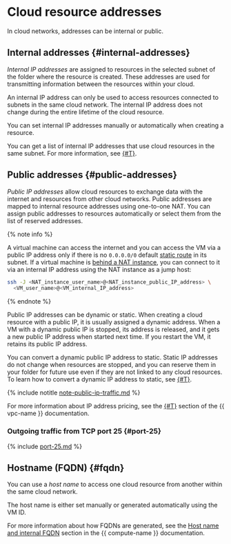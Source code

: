 # Cloud resource addresses

In cloud networks, addresses can be internal or public.

## Internal addresses {#internal-addresses}

_Internal IP addresses_ are assigned to resources in the selected subnet of the folder where the resource is created. These addresses are used for transmitting information between the resources within your cloud.

An internal IP address can only be used to access resources connected to subnets in the same cloud network. The internal IP address does not change during the entire lifetime of the cloud resource.

You can set internal IP addresses manually or automatically when creating a resource.

You can get a list of internal IP addresses that use cloud resources in the same subnet. For more information, see [{#T}](../operations/subnet-used-addresses.md).

## Public addresses {#public-addresses}

_Public IP addresses_ allow cloud resources to exchange data with the internet and resources from other cloud networks. Public addresses are mapped to internal resource addresses using one-to-one NAT. You can assign public addresses to resources automatically or select them from the list of reserved addresses.

{% note info %}

A virtual machine can access the internet and you can access the VM via a public IP address only if there is no `0.0.0.0/0` default [static route](./routing.md) in its subnet. If a virtual machine is [behind a NAT instance](../../tutorials/routing/nat-instance.md), you can connect to it via an internal IP address using the NAT instance as a jump host:

```bash
ssh -J <NAT_instance_user_name>@<NAT_instance_public_IP_address> \
  <VM_user_name>@<VM_internal_IP_address>
```

{% endnote %}

Public IP addresses can be dynamic or static. When creating a cloud resource with a public IP, it is usually assigned a dynamic address. When a VM with a dynamic public IP is stopped, its address is released, and it gets a new public IP address when started next time. If you restart the VM, it retains its public IP address.

You can convert a dynamic public IP address to static. Static IP addresses do not change when resources are stopped, and you can reserve them in your folder for future use even if they are not linked to any cloud resources. To learn how to convert a dynamic IP address to static, see [{#T}](../../compute/operations/vm-control/vm-set-static-ip.md).

{% include notitle [note-public-ip-traffic.md](../../_includes/pricing/note-public-ip-traffic.md) %}


For more information about IP address pricing, see the [{#T}](../pricing.md#prices-public-ip) section of the {{ vpc-name }} documentation.


### Outgoing traffic from TCP port 25 {#port-25}

{% include [port-25.md](../../_includes/vpc/port-25.md) %}

## Hostname (FQDN) {#fqdn}

You can use a _host name_ to access one cloud resource from another within the same cloud network.

The host name is either set manually or generated automatically using the VM ID.

For more information about how FQDNs are generated, see the [Host name and internal FQDN](../../compute/concepts/network.md#hostname) section in the {{ compute-name }} documentation.
